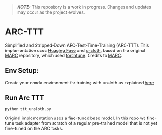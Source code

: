 
> **_NOTE:_**  This repository is a work in progress. Changes and updates may occur as the project evolves.

# ARC-TTT
Simplified and Stripped-Down ARC-Test-Time-Training (ARC-TTT). This implementation uses [Hugging Face](https://huggingface.co/) and [unsloth](https://unsloth.ai/), based on the original [MARC](https://github.com/ekinakyurek/marc/tree/main) repository, which used [torchtune](https://github.com/pytorch/torchtune).
Credits to [MARC](https://github.com/ekinakyurek/marc/tree/main).

## Env Setup:

Create your conda environment for training with unsloth as explained [here](https://github.com/unslothai/unsloth). 


## Run Arc TTT

```bash
python ttt_unsloth.py
```

Original implementation uses a fine-tuned base model. In this repo we fine-tune task adapter from scratch of a regular pre-trained model that is not yet fine-tuned on the ARC tasks.
